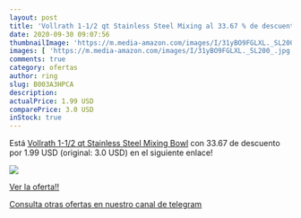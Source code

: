 ```yaml
---
layout: post
title: 'Vollrath 1-1/2 qt Stainless Steel Mixing al 33.67 % de descuento'
date: 2020-09-30 09:07:56
thumbnailImage: 'https://m.media-amazon.com/images/I/31yBO9FGLXL._SL200_.jpg'
images: [ 'https://m.media-amazon.com/images/I/31yBO9FGLXL._SL200_.jpg' ]
comments: true
category: ofertas
author: ring
slug: B003A3HPCA
description:
actualPrice: 1.99 USD
comparePrice: 3.0 USD
inStock: true
---
```


Está [Vollrath 1-1/2 qt Stainless Steel Mixing Bowl](https://www.amazon.com/dp/B003A3HPCA/?tag=redken08-20) con 33.67 de descuento por 1.99 USD (original: 3.0 USD) en el siguiente enlace!

[![](https://m.media-amazon.com/images/I/31yBO9FGLXL._SL200_.jpg)](https://www.amazon.com/dp/B003A3HPCA/?tag=redken08-20)

[Ver la oferta!!](https://www.amazon.com/dp/B003A3HPCA/?tag=redken08-20)

[Consulta otras ofertas en nuestro canal de telegram](https://t.me/s/ofertas25)
